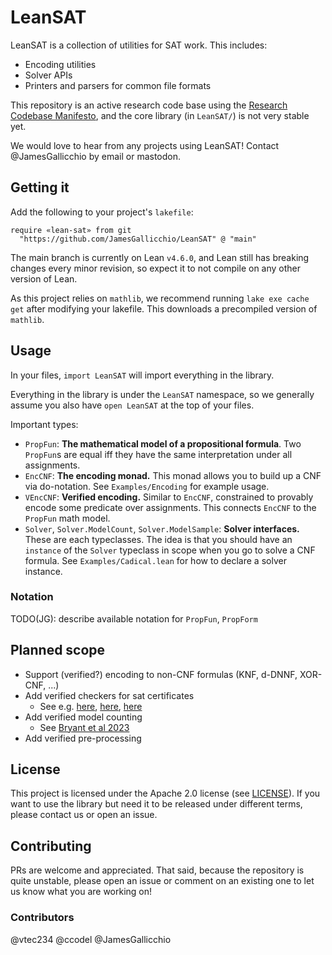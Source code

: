 # LeanSAT

LeanSAT is a collection of utilities for SAT work. This includes:
- Encoding utilities
- Solver APIs
- Printers and parsers for common file formats

This repository is an active research code base using the
[Research Codebase Manifesto](https://www.moderndescartes.com/essays/research_code/),
and the core library (in `LeanSAT/`) is not very stable yet.

We would love to hear from any projects using LeanSAT!
Contact @JamesGallicchio by email or mastodon.

## Getting it

Add the following to your project's `lakefile`:
```
require «lean-sat» from git
  "https://github.com/JamesGallicchio/LeanSAT" @ "main"
```
The main branch is currently on Lean `v4.6.0`,
and Lean still has breaking changes every minor revision,
so expect it to not compile on any other version of Lean.

As this project relies on `mathlib`,
we recommend running `lake exe cache get` after modifying your lakefile.
This downloads a precompiled version of `mathlib`.

## Usage

In your files, `import LeanSAT` will import everything in the library.

Everything in the library is under the `LeanSAT` namespace,
so we generally assume you also have `open LeanSAT` at the top of your files.

Important types:
- `PropFun`: **The mathematical model of a propositional formula**.
  Two `PropFun`s are equal iff they have the same interpretation under all assignments.
- `EncCNF`: **The encoding monad.**
  This monad allows you to build up a CNF via do-notation.
  See `Examples/Encoding` for example usage.
- `VEncCNF`: **Verified encoding.**
  Similar to `EncCNF`, constrained to provably encode some predicate over assignments.
  This connects `EncCNF` to the `PropFun` math model.
- `Solver`, `Solver.ModelCount`, `Solver.ModelSample`: **Solver interfaces.**
  These are each typeclasses.
  The idea is that you should have an `instance` of the `Solver` typeclass in scope
  when you go to solve a CNF formula.
  See `Examples/Cadical.lean` for how to declare a solver instance.

### Notation

TODO(JG): describe available notation for `PropFun`, `PropForm`

## Planned scope

- Support (verified?) encoding to non-CNF formulas (KNF, d-DNNF, XOR-CNF, ...)
- Add verified checkers for sat certificates
  - See e.g. [here](https://github.com/joehendrix/lean-sat-checker),
      [here](https://github.com/leanprover-community/mathlib4/blob/master/Mathlib/Tactic/Sat/FromLRAT.lean),
      [here](https://github.com/leanprover/leansat)
- Add verified model counting
  - See [Bryant et al 2023](https://github.com/rebryant/cpog)
- Add verified pre-processing

## License

This project is licensed under the Apache 2.0 license (see [LICENSE](LICENSE)).
If you want to use the library but need it to be released under different terms,
please contact us or open an issue.

## Contributing

PRs are welcome and appreciated.
That said, because the repository is quite unstable,
please open an issue or comment on an existing one
to let us know what you are working on!

### Contributors

@vtec234
@ccodel
@JamesGallicchio
